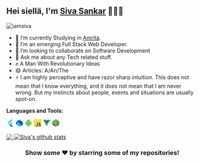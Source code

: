 ## Hei siellä, I'm [Siva Sankar](https://github.com/sivasankarLM10) 👋👨‍💻
<p align="left"> <img src="https://komarev.com/ghpvc/?username=sivasankarLM10&label=Views&color=blue&style=plastic" alt="iamsiva" /> </p>

- 🔭 I’m currently Studying in [Amrita](https://www.amrita.edu/).
- 🌱 I’m an emerging Full Stack Web Developer.
- 👯 I’m looking to collaborate on Software Development
- 💬 Ask me about any Tech related stuff.
- ✊ A Man With Revolutionary Ideas
- 😄 Articles: A/An/The
- ⚡ I am highly perceptive and have razor sharp intuition. This does not mean that I know everything, and it does not mean that I am never wrong. But my instincts about people, events and situations are usually spot-on.

**Languages and Tools:**  

<code><img height="20" src="https://raw.githubusercontent.com/github/explore/80688e429a7d4ef2fca1e82350fe8e3517d3494d/topics/flutter/flutter.png"></code>
<code><img height="20" src="https://raw.githubusercontent.com/github/explore/80688e429a7d4ef2fca1e82350fe8e3517d3494d/topics/dart/dart.png"></code>
<code><img height="20" src="https://raw.githubusercontent.com/github/explore/80688e429a7d4ef2fca1e82350fe8e3517d3494d/topics/android/android.png"></code>
<code><img height="20" src="https://raw.githubusercontent.com/github/explore/80688e429a7d4ef2fca1e82350fe8e3517d3494d/topics/javascript/javascript.png"></code>
<code><img height="20" src="https://raw.githubusercontent.com/github/explore/80688e429a7d4ef2fca1e82350fe8e3517d3494d/topics/vue/vue.png"></code>
<code><img height="20" src="https://raw.githubusercontent.com/github/explore/80688e429a7d4ef2fca1e82350fe8e3517d3494d/topics/nodejs/nodejs.png"></code>    

<a href="https://github.com/sivasankarLM10">
  <img align="center" src="https://github-readme-stats.vercel.app/api/top-langs/?username=sivasankarLM10&theme=light&hide_langs_below=1" />
</a>
<a href="https://github.com/sivasankarLM10">
 <img align="center" src="https://github-readme-stats.vercel.app/api?username=sivasankarLM10&show_icons=true&theme=dracula&line_height=27" alt="Siva's github stats"/>
</a>
<div align="center">
  
### Show some ❤️ by starring some of my repositories!
  
</div>
